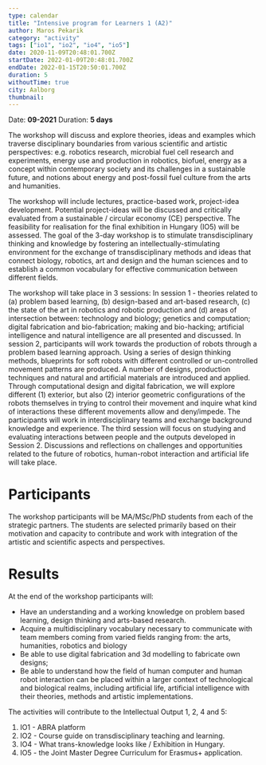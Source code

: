 ```yaml
---
type: calendar
title: "Intensive program for Learners 1 (A2)"
author: Maros Pekarik
category: "activity"
tags: ["io1", "io2", "io4", "io5"]
date: 2020-11-09T20:48:01.700Z
startDate: 2022-01-09T20:48:01.700Z
endDate: 2022-01-15T20:50:01.700Z
duration: 5
withoutTime: true
city: Aalborg
thumbnail:
---
```


Date: **09-2021**
Duration: **5 days**

The workshop will discuss and explore theories, ideas and examples which traverse disciplinary boundaries from various scientific and artistic perspectives: e.g. robotics research, microbial fuel cell research and experiments, energy use and production in robotics, biofuel, energy as a concept within contemporary society and its challenges in a sustainable future, and notions about energy and post-fossil fuel culture from the arts and humanities.

The workshop will include lectures, practice-based work, project-idea development. Potential project-ideas will be discussed and critically evaluated from a sustainable / circular economy (CE) perspective. The feasibility for realisation for the final exhibition in Hungary (IO5) will be assessed.
The goal of the 3-day workshop is to stimulate transdisciplinary thinking and knowledge by fostering an intellectually-stimulating environment for the exchange of transdisciplinary methods and ideas that connect biology, robotics, art and design and the human sciences and to establish a common vocabulary for effective communication between different fields.

The workshop will take place in 3 sessions:
In session 1 - theories related to (a) problem based learning, (b) design-based and art-based research, (c) the state of the art in robotics and robotic production and (d) areas of intersection between: technology and biology; genetics and computation; digital fabrication and bio-fabrication; making and bio-hacking; artificial intelligence and natural intelligence are all presented and discussed.
In session 2, participants will work towards the production of robots through a problem based learning approach. Using a series of design thinking methods, blueprints for soft robots with different controlled or un-controlled movement patterns are produced. A number of designs, production techniques and natural and artificial materials are introduced and applied. Through computational design and digital fabrication, we will explore different (1) exterior, but also (2) interior geometric configurations of the robots themselves in trying to control their movement and inquire what kind of interactions these different movements allow and deny/impede. The participants will work in interdisciplinary teams and exchange background knowledge and experience.
The third session will focus on studying and evaluating interactions between people and the outputs developed in Session 2. Discussions and reflections on challenges and opportunities related to the future of robotics, human-robot interaction and artificial life will take place.

# Participants
The workshop participants will be MA/MSc/PhD students from each of the strategic partners. The students are selected primarily based on their motivation and capacity to contribute and work with integration of the artistic and scientific aspects and perspectives.

# Results
At the end of the workshop participants will:
- Have an understanding and a working knowledge on problem based learning, design thinking and arts-based research.
- Acquire a multidisciplinary vocabulary necessary to communicate with team members coming from varied fields ranging from: the arts, humanities, robotics and biology
- Be able to use digital fabrication and 3d modelling to fabricate own designs;
- Be able to understand how the field of human computer and human robot interaction can be placed within a larger context of technological and biological realms, including artificial life, artificial intelligence with their theories, methods and artistic implementations.

The activities will contribute to the Intellectual Output 1, 2, 4 and 5:
1. IO1 - ABRA platform
2. IO2 - Course guide on transdisciplinary teaching and learning.
3. IO4 - What trans-knowledge looks like / Exhibition in Hungary.
4. IO5 - the Joint Master Degree Curriculum for Erasmus+ application.
